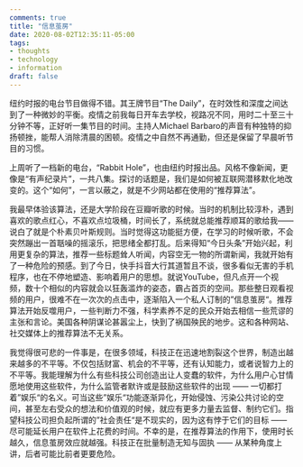 ```yaml
---
comments: true
title: "信息茧房"
date: 2020-08-02T12:35:11-05:00
tags:
- thoughts
- technology
- information
draft: false
---
```


纽约时报的电台节目做得不错。其王牌节目“The Daily”，在时效性和深度之间达到了一种微妙的平衡。疫情之前我每日开车去学校，视路况不同，用时二十至三十分钟不等，正好听一集节目的时间。主持人Michael Barbaro的声音有种独特的抑扬顿挫，能帮人消除清晨的困顿。疫情之中自然不再通勤，但还是保留了早晨听节目的习惯。

上周听了一档新的电台，“Rabbit Hole”，也由纽约时报出品。风格不像新闻，更像是“有声纪录片”，一共八集。探讨的话题是，我们是如何被互联网潜移默化地改变的。这个“如何”，一言以蔽之，就是不少网站都在使用的“推荐算法”。

我最早体验该算法，还是大学阶段在豆瓣听歌的时候。当时的机制比较淳朴，遇到喜欢的歌点红心，不喜欢点垃圾桶，时间长了，系统就总能推荐顺耳的歌给我——说白了就是个朴素贝叶斯规则。当时觉得这功能挺方便，在学习的时候听歌，不会突然蹦出一首聒噪的摇滚乐，把思绪全都打乱。后来得知“今日头条”开始兴起，利用更复杂的算法，推荐一些标题耸人听闻，内容空无一物的所谓新闻，我就开始有了一种危险的预感。到了今日，快手抖音大行其道暂且不谈，很多看似无害的手机程序，也在不停地塑造、影响着用户的思想。就说YouTube，但凡点开一个视频，数十个相似的内容就会以狂轰滥炸的姿态，霸占首页的空间。那些整日观看视频的用户，很难不在一次次的点击中，逐渐陷入一个私人订制的”信息茧房“。推荐算法开始反噬用户，一些判断力不强，科学素养不足的民众开始去相信一些荒谬的主张和言论。美国各种阴谋论甚嚣尘上，快到了祸国殃民的地步。这和各种网站、社交媒体上的推荐算法不无关系。

我觉得很可悲的一件事是，在很多领域，科技正在迅速地割裂这个世界，制造出越来越多的不平等。不仅包括财富、机会的不平等，还有认知能力，或者说智力上的不平等。我能理解为什么有些科技公司创造出让人变蠢的软件，为什么用户心甘情愿地使用这些软件，为什么监管者默许或是鼓励这些软件的出现 —— 一切都打着”娱乐“的名义。可当这些”娱乐“功能逐渐异化，开始侵蚀、污染公共讨论的空间，甚至左右受众的想法和价值观的时候，就应有更多力量去监督、制约它们。指望科技公司担负起所谓的”社会责任“是不现实的，因为这有悖于它们的目标 —— 尽可能延长用户在软件上花费的时间。不幸的是，在推荐算法的作用下，使用时长越久，信息茧房效应就越强。科技正在批量制造无知与固执 —— 从某种角度上讲，后者可能比前者更要危险。
